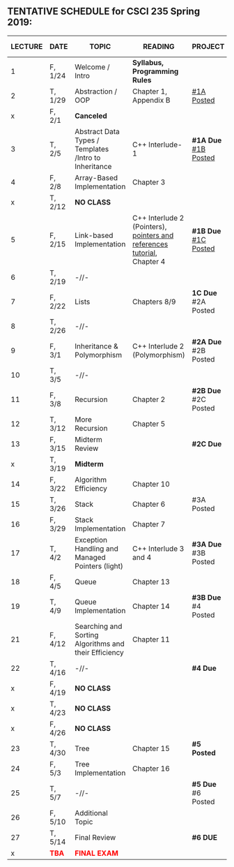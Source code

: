 
## TENTATIVE SCHEDULE for CSCI 235 Spring 2019:

LECTURE | DATE | TOPIC | READING | PROJECT | SLIDES | STUDY QUESTIONS |
------- | ---- | ----- | -------- | --------- | ------- | ------- |
1 | F, 1/24 | Welcome / Intro | **Syllabus, Programming Rules** | | [Lecture 1](Lectures/Lecture_1_Intro.pdf)
2 | T,  1/29 | Abstraction / OOP | Chapter 1, Appendix B   | [#1A Posted](documents/Project_1A.pdf) | [Lecture 2](Lectures/Lecture2_OOP.pdf)| [OPP_SQ](documents/OPP_studyQ.pdf)
x | F, 2/1 | **Canceled** |
3 | T, 2/5 | Abstract Data Types / Templates /Intro to Inheritance | C++ Interlude-1 | **#1A Due** [#1B Posted](documents/Project_1B.pdf)| [Lecture 3](Lectures/Lecture3_ADT&Templates.pdf) |  [ADT_IN_SQ](documents/ADT_InheritanceQ.pdf)
4 | F, 2/8 | Array-Based Implementation | Chapter 3  |  |  [Lecture 4](Lectures/Lecture4_ArrayBag.pdf) | [ArrayBag_SQ](documents/ArrayBag_studyQ.pdf)
x | T, 2/12 |  **NO CLASS** |  |  | 
5 | F, 2/15 | Link-based Implementation  | C++ Interlude 2 (Pointers), [pointers and references tutorial](http://www.ntu.edu.sg/home/ehchua/programming/cpp/cp4_pointerreference.html),  Chapter 4| **#1B Due** [#1C Posted](documents/Project_1C.pdf)|
6 | T, 2/19 | -//-
7 | F, 2/22 | Lists| Chapters 8/9 | **1C Due** #2A Posted  |
8 | T, 2/26 | -//-|  |    | 
9 | F, 3/1 | Inheritance  & Polymorphism  | C++ Interlude 2 (Polymorphism) | **#2A Due** #2B Posted|
10 | T, 3/5 | -//-  |  | |
11 | F, 3/8 | Recursion | Chapter 2 | **#2B Due** #2C Posted | 
12 | T, 3/12 | More Recursion | Chapter 5 | | 
13 | F, 3/15 | Midterm Review |  | **#2C Due**  |  | 
x | T, 3/19| **Midterm** |
14 | F, 3/22 | Algorithm Efficiency | Chapter 10 |  
15 | T, 3/26 | Stack | Chapter 6 | #3A Posted
16 | F, 3/29 | Stack Implementation | Chapter 7 |
17| T, 4/2 | Exception Handling and Managed Pointers (light) | C++ Interlude 3 and 4|  **#3A Due** #3B Posted  | 
18 | F, 4/5 | Queue | Chapter 13 | | 
19 | T, 4/9 | Queue Implementation | Chapter 14 | **#3B Due** #4 Posted | 
21 | F, 4/12 | Searching and Sorting Algorithms and their Efficiency  | Chapter 11 | 
22 | T, 4/16 | -//- | |  **#4 Due** 
x | F, 4/19 | **NO CLASS** | |  | 
x | T, 4/23 | **NO CLASS** | |  | 
x | F, 4/26 | **NO CLASS** | |  | 
23 | T, 4/30 | Tree | Chapter 15 | **#5 Posted**| 
24 | F, 5/3 | Tree Implementation | Chapter 16 ||
25 | T, 5/7 | -//- |  | **#5 Due** #6 Posted
26 |F, 5/10 |  Additional Topic  |
27 |T, 5/14 | Final Review |  | **#6 DUE**
x |<b><span style="color:red"> TBA </span></b>  | <b><span style="color:red"> FINAL EXAM </span></b> |


